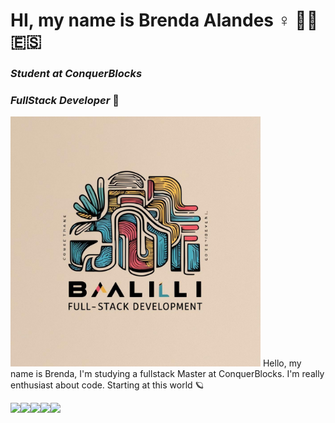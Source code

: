 # HI, my name is Brenda Alandes ♀️ 🙋‍♀️ 🇪🇸
### _*Student at ConquerBlocks*_ 
### _*FullStack Developer*_ 🚀

<img src="LOGO BALILI.jpg" alt="logobalili" width="400"/>
Hello, my name is Brenda, I'm studying a fullstack Master at ConquerBlocks. I'm really enthusiast about code. Starting at this world 🪐

<img src="https://i.giphy.com/media/v1.Y2lkPTc5MGI3NjExNjE4M2J3anMxZ2lzNXgwM2dkb21yaDNzMTdzZGdjYW11bXF2ZjUybCZlcD12MV9pbnRlcm5hbF9naWZfYnlfaWQmY3Q9Zw/KAq5w47R9rmTuvWOWa/giphy.gif" width=50><img src="https://i.giphy.com/media/v1.Y2lkPTc5MGI3NjExNTZ2OW5sbDJmbWc1b3R6ZHlhdDJsbDF0ZzZjNzluOTNiaGhjejdtZyZlcD12MV9pbnRlcm5hbF9naWZfYnlfaWQmY3Q9Zw/SvFocn0wNMx0iv2rYz/giphy.gif" width=50><img src="https://media.giphy.com/media/SS8CV2rQdlYNLtBCiF/giphy.gif?cid=790b7611menoxyn1qrv62f9uptn7ch1v9s679etaz9r8hyjo&ep=v1_gifs_search&rid=giphy.gif&ct=g" width=50><img src="https://i.giphy.com/media/v1.Y2lkPTc5MGI3NjExeDUzb2x4OHV0YWtsdDRtem43ejk4cXRpcnozdmNlZjZweW53MjBjbCZlcD12MV9pbnRlcm5hbF9naWZfYnlfaWQmY3Q9Zw/du3J3cXyzhj75IOgvA/giphy.gif" width=50><img src="https://i.giphy.com/media/v1.Y2lkPTc5MGI3NjExZHhncnZldm9hYW1vbjJub2E4ZG9qbHJ6M25haTMydHVjaTZiam5uZiZlcD12MV9pbnRlcm5hbF9naWZfYnlfaWQmY3Q9Zw/liRTgRfK9XljrH2EFt/giphy.gif" width=50>

<!--
**balili92/balili92** is a ✨ _special_ ✨ repository because its `README.md` (this file) appears on your GitHub profile.

Here are some ideas to get you started:

- 🔭 I’m currently working on ...
- 🌱 I’m currently learning ...
- 👯 I’m looking to collaborate on ...
- 🤔 I’m looking for help with ...
- 💬 Ask me about ...
- 📫 How to reach me: ...
- 😄 Pronouns: ...
- ⚡ Fun fact: ...
-->
